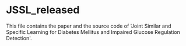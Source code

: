# JSSL_released
This file contains the paper and the source code of 'Joint Similar and Specific Learning for Diabetes Mellitus and Impaired Glucose Regulation Detection'.
